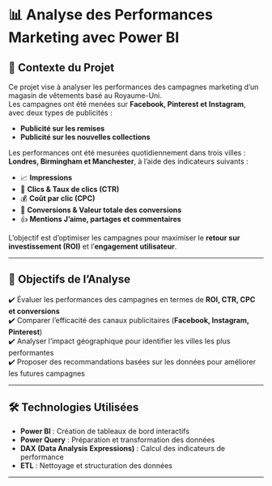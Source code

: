 # 📊 Analyse des Performances Marketing avec Power BI

## 🚀 Contexte du Projet  
Ce projet vise à analyser les performances des campagnes marketing d’un magasin de vêtements basé au Royaume-Uni.  
Les campagnes ont été menées sur **Facebook, Pinterest et Instagram**, avec deux types de publicités :  
- **Publicité sur les remises**  
- **Publicité sur les nouvelles collections**  

Les performances ont été mesurées quotidiennement dans trois villes : **Londres, Birmingham et Manchester**, à l’aide des indicateurs suivants :  
- 📈 **Impressions**  
- 🎯 **Clics & Taux de clics (CTR)**  
- 💰 **Coût par clic (CPC)**  
- 🔄 **Conversions & Valeur totale des conversions**  
- 👍 **Mentions J’aime, partages et commentaires**  

L’objectif est d’optimiser les campagnes pour maximiser le **retour sur investissement (ROI)** et l’**engagement utilisateur**.

---

## 🎯 Objectifs de l’Analyse  
✔️ Évaluer les performances des campagnes en termes de **ROI, CTR, CPC et conversions**  
✔️ Comparer l’efficacité des canaux publicitaires (**Facebook, Instagram, Pinterest**)  
✔️ Analyser l’impact géographique pour identifier les villes les plus performantes  
✔️ Proposer des recommandations basées sur les données pour améliorer les futures campagnes  

---

## 🛠️ Technologies Utilisées  
- **Power BI** : Création de tableaux de bord interactifs  
- **Power Query** : Préparation et transformation des données  
- **DAX (Data Analysis Expressions)** : Calcul des indicateurs de performance  
- **ETL** : Nettoyage et structuration des données  

---


